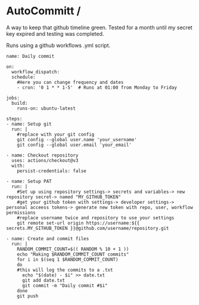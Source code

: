 # AutoCommitt /
A way to keep that github timeline green. Tested for a month until my secret key expired and testing was completed. 

Runs using a github workflows .yml script.

    name: Daily commit

    on:
      workflow_dispatch:
      schedule:
        #Here you can change frequency and dates
        - cron: '0 1 * * 1-5'  # Runs at 01:00 from Monday to Friday
    
    jobs:
      build:
        runs-on: ubuntu-latest

    steps:
    - name: Setup git
      run: |
        #replace with your git config
        git config --global user.name 'your_username'
        git config --global user.email 'your_email'

    - name: Checkout repository
      uses: actions/checkout@v3
      with:
        persist-credentials: false

    - name: Setup PAT
      run: |
        #Set up using repository settings-> secrets and variables-> new repository secret-> named "MY_GITHUB_TOKEN"
        #get your github token with settings-> developer settings-> personal acceess tokens-> generate new token with repo, user, workflow permissions 
        #replace username twice and repository to use your settings
        git remote set-url origin https://username:${{ secrets.MY_GITHUB_TOKEN }}@github.com/username/repository.git

    - name: Create and commit files
      run: |
        RANDOM_COMMIT_COUNT=$(( RANDOM % 10 + 1 ))
        echo "Making $RANDOM_COMMIT_COUNT commits"
        for i in $(seq 1 $RANDOM_COMMIT_COUNT)
        do
        #this will log the commits to a .txt
          echo "$(date) - $i" >> date.txt
          git add date.txt
          git commit -m "Daily commit #$i"
        done
        git push
